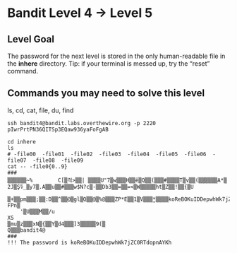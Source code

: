 # Bandit Level 4 → Level 5

## Level Goal

The password for the next level is stored in the only human-readable file in the **inhere** directory. Tip: if your terminal is messed up, try the “reset” command.

## Commands you may need to solve this level

ls, cd, cat, file, du, find



```
ssh bandit4@bandit.labs.overthewire.org -p 2220
pIwrPrtPN36QITSp3EQaw936yaFoFgAB

cd inhere
ls
# -file00  -file01  -file02  -file03  -file04  -file05  -file06  -file07  -file08  -file09
cat -- -file0{0..9}
###
▒▒▒▒▒▒~%        C[▒걱>▒▒| ▒▒▒▒U"7▒w▒▒▒H▒▒ê▒Q▒▒(▒▒▒#▒▒▒▒T▒v▒▒(▒ִ▒▒▒▒▒A*▒
2J▒Ş؇_▒y7▒.A▒▒u▒▒#▒▒▒w$N?c▒-▒▒Db3▒▒=▒▒=<▒W▒▒▒▒▒ht▒Z▒▒!▒▒{▒U
                                                           ▒+▒▒pm▒▒▒;▒▒:D▒▒^▒▒@▒gl▒Q▒▒@▒%@▒▒▒ZP*E▒▒1▒V▒▒▒̫*▒▒▒▒koReBOKuIDDepwhWk7jZC0RTdopnAYKh
FPn▒
    '▒U▒▒▒M▒▒/u
XS
▒mu▒z▒▒▒хN▒{▒▒Y▒d4▒▒▒]3▒▒▒▒▒9(▒
Q▒▒▒bandit4@
###
!!! The password is koReBOKuIDDepwhWk7jZC0RTdopnAYKh
```

